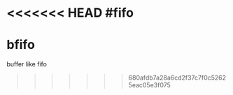 <<<<<<< HEAD
#fifo
=======
# bfifo
buffer like fifo
>>>>>>> 680afdb7a28a6cd2f37c7f0c52625eac05e3f075
